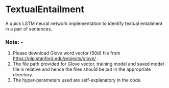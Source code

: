 # TextualEntailment
A quick LSTM neural network implementation to identify textual entailment in a pair of sentences.

### Note: -
  1. Please download Glove word vector (50d) file from https://nlp.stanford.edu/projects/glove/ .
  2. The file path provided for Glove vector, training model and saved model file is relative and hence the files should be put in the appropriate directory.
  3. The hyper-parameters used are self-explanatory in the code.
